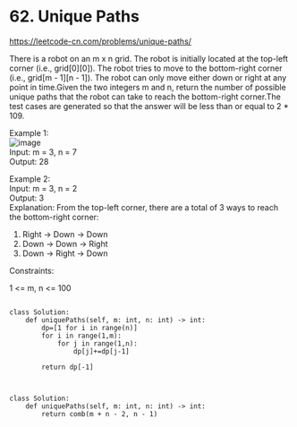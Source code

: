 # 62. Unique Paths  
https://leetcode-cn.com/problems/unique-paths/  

There is a robot on an m x n grid. The robot is initially located at the top-left corner (i.e., grid[0][0]). The robot tries to move to the bottom-right corner (i.e., grid[m - 1][n - 1]). The robot can only move either down or right at any point in time.Given the two integers m and n, return the number of possible unique paths that the robot can take to reach the bottom-right corner.The test cases are generated so that the answer will be less than or equal to 2 * 109.


Example 1:  
![image](https://user-images.githubusercontent.com/60777462/152141849-367c8cfe-4d02-4448-a40f-f5be46111d14.png)  
Input: m = 3, n = 7  
Output: 28  

Example 2:  
Input: m = 3, n = 2  
Output: 3  
Explanation: From the top-left corner, there are a total of 3 ways to reach the bottom-right corner:
1. Right -> Down -> Down
2. Down -> Down -> Right
3. Down -> Right -> Down
 

Constraints:

1 <= m, n <= 100

``` python3

class Solution:
    def uniquePaths(self, m: int, n: int) -> int:
        dp=[1 for i in range(n)]
        for i in range(1,m):
            for j in range(1,n):
                dp[j]+=dp[j-1]
        
        return dp[-1]
        
```

``` python3

class Solution:
    def uniquePaths(self, m: int, n: int) -> int:
        return comb(m + n - 2, n - 1)
        
```
